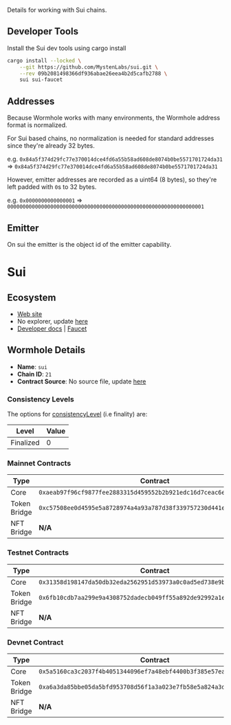 Details for working with Sui chains.

## Developer Tools

Install the Sui dev tools using cargo install

```sh
cargo install --locked \
    --git https://github.com/MystenLabs/sui.git \
    --rev 09b2081498366df936abae26eea4b2d5cafb2788 \
    sui sui-faucet
```

## Addresses

Because Wormhole works with many environments, the Wormhole address format is normalized.

For Sui based chains, no normalization is needed for standard addresses since they're already 32 bytes.

e.g. `0x84a5f374d29fc77e370014dce4fd6a55b58ad608de8074b0be5571701724da31` => `0x84a5f374d29fc77e370014dce4fd6a55b58ad608de8074b0be5571701724da31`

However, emitter addresses are recorded as a uint64 (8 bytes), so they're left padded with `0`s to 32 bytes.

e.g. `0x0000000000000001` => `0000000000000000000000000000000000000000000000000000000000000001`

## Emitter 

On sui the emitter is the object id of the emitter capability.


<!--SUI_CHAIN_DETAILS-->

# Sui

## Ecosystem

- [Web site](https://sui.io/)
- No explorer, update [here](https://github.com/wormhole-foundation/docs.wormhole.com/tree/main/scripts/src/chains)
- [Developer docs](https://docs.sui.io/) | [Faucet](https://docs.sui.io/build/faucet)

## Wormhole Details

- **Name**: `sui`
- **Chain ID**: `21`
- **Contract Source**: No source file, update [here](https://github.com/wormhole-foundation/docs.wormhole.com/tree/main/scripts/src/chains)

### Consistency Levels

The options for [consistencyLevel](../components/core-contracts.md#consistencyLevel) (i.e finality) are:

|Level|Value|
|-----|-----|
|Finalized|0|

### Mainnet Contracts

|Type|Contract|
|----|--------|
|Core|`0xaeab97f96cf9877fee2883315d459552b2b921edc16d7ceac6eab944dd88919c`|
|Token Bridge|`0xc57508ee0d4595e5a8728974a4a93a787d38f339757230d441e895422c07aba9`|
|NFT Bridge|**N/A**|

### Testnet Contracts

|Type|Contract|
|----|--------|
|Core|`0x31358d198147da50db32eda2562951d53973a0c0ad5ed738e9b17d88b213d790`|
|Token Bridge|`0x6fb10cdb7aa299e9a4308752dadecb049ff55a892de92992a1edbd7912b3d6da`|
|NFT Bridge|**N/A**|

### Devnet Contract

|Type|Contract|
|----|--------|
|Core|`0x5a5160ca3c2037f4b4051344096ef7a48ebf4400b3f385e57ea90e1628a8bde0`|
|Token Bridge|`0xa6a3da85bbe05da5bfd953708d56f1a3a023e7fb58e5a824a3d4de3791e8f690`|
|NFT Bridge|**N/A**|
  

<!--SUI_CHAIN_DETAILS-->